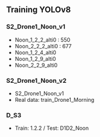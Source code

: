 ## Training YOLOv8
### S2_Drone1_Noon_v1 
- Noon_1_2_2_alti0 : 550
- Noon_2_2_2_alti0 : 677    
- Noon_1_2_4_alti0 
- Noon_1_2_9_alti0 
- Noon_2_2_9_alti0


### S2_Drone1_Noon_v2 
 - S2_Drone1_Noon_v1 
 - Real data: train_Drone1_Morning

### D_S3
 -  Train: 1.2.2 / Test: D1D2_Noon

